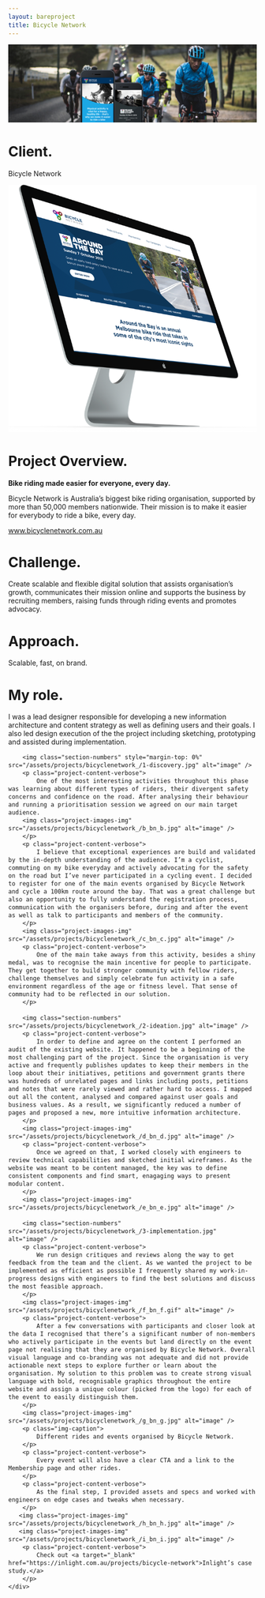 ```yaml
--- 
layout: bareproject 
title: Bicycle Network 
---
```


<!-- Project Header Section -->
<div class="container project-container project-head">
    <div class="row max-width-no-overflow">
        <div class="col-lg-12 max-width-no-overflow">
            <div class="header-wrap">
                <img class="project-head-img" src="/assets/projects/bicyclenetwork_/header.jpg" alt="">
            </div>
        </div>
    </div>
</div>

<!-- Description Section -->
<div id="#projectDescription" class="container project-container">
    <div class="row">
        <div class="col-sm-1 col-md-1"></div>
        <div class="col-sm-3 col-md-3">
            <h1 class="project-header">Client.</h1>
            <p class="project-content">Bicycle Network</p>
            <img class="project-content-fancy-img" src="/assets/projects/bicyclenetwork_/a_bn_a.png" alt="image" />
        </div>
        <div class="col-sm-1 col-md-1"></div>
        <div class="col-sm-6 col-md-6">
            <h1 class="project-header">Project Overview.</h1>
            <p class="project-content">
                <strong>Bike riding made easier for everyone, every day.</strong>
            </p>
            <p class="project-content">
                Bicycle Network is Australia’s biggest bike riding organisation, supported by more than 50,000 members nationwide. Their mission is to make it easier for everybody to ride a bike, every day. 
            </p>
            <p class="project-content">
                <a target="_blank" href="https://www.bicyclenetwork.com.au/">www.bicyclenetwork.com.au</a>
            </p>
            <h1 class="project-header">Challenge.</h1>
            <p class="project-content">
                Create scalable and flexible digital solution that assists organisation’s growth, communicates their mission online and supports the business by recruiting members, raising funds through riding events and promotes advocacy.
            </p>
            <h1 class="project-header">Approach.</h1>
            <p class="project-content">
                Scalable, fast, on brand.
            </p>
            <h1 class="project-header">My role.</h1>
            <p class="project-content">
                I was a lead designer responsible for developing a new information architecture and content strategy as well as defining users and their goals. I also led design execution of the the project including sketching, prototyping and assisted during implementation.
            </p>
        </div>
        <div class="col-sm-1 col-md-1"></div>
    </div>
</div>

<!-- Project Images Section -->
<div id="#projectImages" class="container project-container-images">
    <div class="project-images">
        
        <img class="section-numbers" style="margin-top: 0%" src="/assets/projects/bicyclenetwork_/1-discovery.jpg" alt="image" />
        <p class="project-content-verbose">
            One of the most interesting activities throughout this phase was learning about different types of riders, their divergent safety concerns and confidence on the road. After analysing their behaviour and running a prioritisation session we agreed on our main target audience.
        <img class="project-images-img" src="/assets/projects/bicyclenetwork_/b_bn_b.jpg" alt="image" />
        </p>
        <p class="project-content-verbose">
            I believe that exceptional experiences are build and validated by the in-depth understanding of the audience. I’m a cyclist, commuting on my bike everyday and actively advocating for the safety on the road but I’ve never participated in a cycling event. I decided to register for one of the main events organised by Bicycle Network and cycle a 100km route around the bay. That was a great challenge but also an opportunity to fully understand the registration process, communication with the organisers before, during and after the event as well as talk to participants and members of the community.
        </p>
        <img class="project-images-img" src="/assets/projects/bicyclenetwork_/c_bn_c.jpg" alt="image" />
        <p class="project-content-verbose">
            One of the main take aways from this activity, besides a shiny medal, was to recognise the main incentive for people to participate. They get together to build stronger community with fellow riders, challenge themselves and simply celebrate fun activity in a safe environment regardless of the age or fitness level. That sense of community had to be reflected in our solution. 
        </p>
        
        <img class="section-numbers" src="/assets/projects/bicyclenetwork_/2-ideation.jpg" alt="image" />
        <p class="project-content-verbose">
            In order to define and agree on the content I performed an audit of the existing website. It happened to be a beginning of the most challenging part of the project. Since the organisation is very active and frequently publishes updates to keep their members in the loop about their initiatives, petitions and government grants there was hundreds of unrelated pages and links including posts, petitions and notes that were rarely viewed and rather hard to access. I mapped out all the content, analysed and compared against user goals and business values. As a result, we significantly reduced a number of pages and proposed a new, more intuitive information architecture.  
        </p>
        <img class="project-images-img" src="/assets/projects/bicyclenetwork_/d_bn_d.jpg" alt="image" />
        <p class="project-content-verbose">
            Once we agreed on that, I worked closely with engineers to review technical capabilities and sketched initial wireframes. As the website was meant to be content managed, the key was to define consistent components and find smart, enagaging ways to present modular content.
        </p>
        <img class="project-images-img" src="/assets/projects/bicyclenetwork_/e_bn_e.jpg" alt="image" />
       
        <img class="section-numbers" src="/assets/projects/bicyclenetwork_/3-implementation.jpg" alt="image" />
        <p class="project-content-verbose">
            We run design critiques and reviews along the way to get feedback from the team and the client. As we wanted the project to be implemented as efficient as possible I frequently shared my work-in-progress designs with engineers to find the best solutions and discuss the most feasible approach.
        </p>
        <img class="project-images-img" src="/assets/projects/bicyclenetwork_/f_bn_f.gif" alt="image" />
        <p class="project-content-verbose">
            After a few conversations with participants and closer look at the data I recognised that there’s a significant number of non-members who actively participate in the events but land directly on the event page not realising that they are organised by Bicycle Network. Overall visual language and co-branding was not adequate and did not provide actionable next steps to explore further or learn about the organisation. My solution to this problem was to create strong visual language with bold, recognisable graphics throughout the entire website and assign a unique colour (picked from the logo) for each of the event to easily distinguish them.
        </p> 
        <img class="project-images-img" src="/assets/projects/bicyclenetwork_/g_bn_g.jpg" alt="image" />
        <p class="img-caption">
            Different rides and events organised by Bicycle Network.
        </p> 
        <p class="project-content-verbose">   
            Every event will also have a clear CTA and a link to the Membership page and other rides.
        </p>
        <p class="project-content-verbose">
            As the final step, I provided assets and specs and worked with engineers on edge cases and tweaks when necessary.
        </p>       
       <img class="project-images-img" src="/assets/projects/bicyclenetwork_/h_bn_h.jpg" alt="image" />
       <img class="project-images-img" src="/assets/projects/bicyclenetwork_/i_bn_i.jpg" alt="image" />
        <p class="project-content-verbose">
            Check out <a target="_blank" href="https://inlight.com.au/projects/bicycle-network">Inlight’s case study.</a>
        </p>
    </div>
</div>
